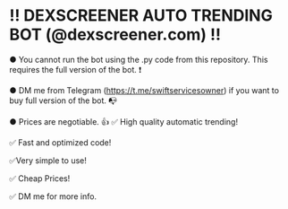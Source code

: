 # ‼ DEXSCREENER AUTO TRENDING BOT (@dexscreener.com) ‼
● You cannot run the bot using the .py code from this repository. This requires the full version of the bot. ❗

● DM me from Telegram (https://t.me/swiftservicesowner) if you want to buy full version of the bot. 📭

● Prices are negotiable. 👍
✅ High quality automatic trending!

✅ Fast and optimized code! 

✅Very simple to use!

✅ Cheap Prices!

✅ DM me for more info.
